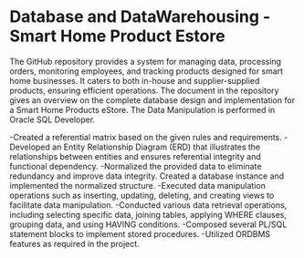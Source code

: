 # Database and DataWarehousing - Smart Home Product Estore

The GitHub repository provides a system for managing data, processing orders, monitoring employees, and tracking products designed for smart home businesses. It caters to both in-house and supplier-supplied products, ensuring efficient operations. The document in the repository gives an overview on the complete database design and implementation for a Smart Home Products eStore. The Data Manipulation is performed in Oracle SQL Developer.


-Created a referential matrix based on the given rules and requirements.
-Developed an Entity Relationship Diagram (ERD) that illustrates the relationships between entities and ensures referential integrity and functional dependency.
-Normalized the provided data to eliminate redundancy and improve data integrity. Created a database instance and implemented the normalized structure.
-Executed data manipulation operations such as inserting, updating, deleting, and creating views to facilitate data manipulation.
-Conducted various data retrieval operations, including selecting specific data, joining tables, applying WHERE clauses, grouping data, and using HAVING conditions.
-Composed several PL/SQL statement blocks to implement stored procedures.
-Utilized ORDBMS features as required in the project.


